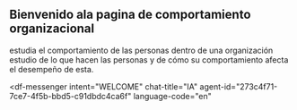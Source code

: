 ## Bienvenido ala pagina de comportamiento organizacional
estudia el comportamiento de las personas dentro de una organización estudio de lo que hacen las personas y de cómo su comportamiento afecta el desempeño de esta.
<script src="https://www.gstatic.com/dialogflow-console/fast/messenger/bootstrap.js?v=1"></script>
<df-messenger
  intent="WELCOME"
  chat-title="IA"
  agent-id="273c4f71-7ce7-4f5b-bbd5-c91dbdc4ca6f"
  language-code="en"
></df-messenger>
